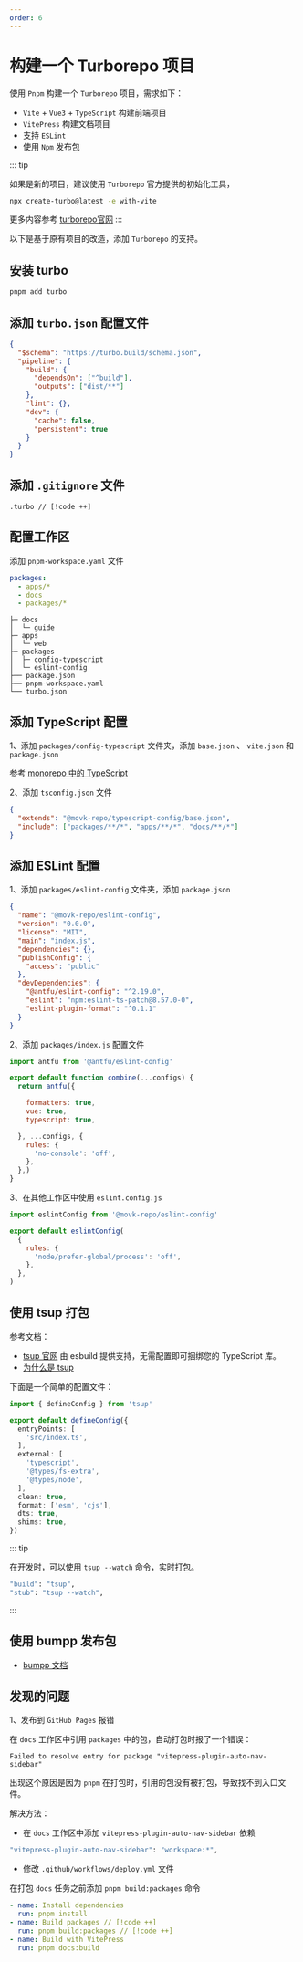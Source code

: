 ```yaml
---
order: 6
---
```


# 构建一个 Turborepo 项目

使用 `Pnpm` 构建一个 `Turborepo` 项目，需求如下：

- `Vite` + `Vue3` + `TypeScript` 构建前端项目
- `VitePress` 构建文档项目
- 支持 `ESLint`
- 使用 `Npm` 发布包

::: tip

如果是新的项目，建议使用 `Turborepo` 官方提供的初始化工具，

```sh
npx create-turbo@latest -e with-vite
```

更多内容参考 [turborepo官网](https://turbo.build/repo/docs/handbook)
:::

以下是基于原有项目的改造，添加 `Turborepo` 的支持。

## 安装 turbo

```sh
pnpm add turbo
```

## 添加 `turbo.json` 配置文件

```json
{
  "$schema": "https://turbo.build/schema.json",
  "pipeline": {
    "build": {
      "dependsOn": ["^build"],
      "outputs": ["dist/**"]
    },
    "lint": {},
    "dev": {
      "cache": false,
      "persistent": true
    }
  }
}
```

## 添加 `.gitignore` 文件

```text
.turbo // [!code ++]
```

## 配置工作区

添加 `pnpm-workspace.yaml` 文件

```yaml
packages:
  - apps/*
  - docs
  - packages/*
```

```text
├─ docs
│  └─ guide
├─ apps
│  └─ web
├─ packages
│  ├─ config-typescript
│  └─ eslint-config
├── package.json
├── pnpm-workspace.yaml
└── turbo.json
```

## 添加 TypeScript 配置

1、添加 `packages/config-typescript` 文件夹，添加 `base.json` 、 `vite.json` 和 `package.json`

参考 [monorepo 中的 TypeScript](https://turbo.build/repo/docs/handbook/linting/typescript)

2、添加 `tsconfig.json` 文件

```json
{
  "extends": "@movk-repo/typescript-config/base.json",
  "include": ["packages/**/*", "apps/**/*", "docs/**/*"]
}
```

## 添加 ESLint 配置

1、添加 `packages/eslint-config` 文件夹，添加 `package.json`

```json
{
  "name": "@movk-repo/eslint-config",
  "version": "0.0.0",
  "license": "MIT",
  "main": "index.js",
  "dependencies": {},
  "publishConfig": {
    "access": "public"
  },
  "devDependencies": {
    "@antfu/eslint-config": "^2.19.0",
    "eslint": "npm:eslint-ts-patch@8.57.0-0",
    "eslint-plugin-format": "^0.1.1"
  }
}
```

2、添加 `packages/index.js` 配置文件

```js
import antfu from '@antfu/eslint-config'

export default function combine(...configs) {
  return antfu({

    formatters: true,
    vue: true,
    typescript: true,

  }, ...configs, {
    rules: {
      'no-console': 'off',
    },
  },)
}
```

3、在其他工作区中使用 `eslint.config.js`

```js
import eslintConfig from '@movk-repo/eslint-config'

export default eslintConfig(
  {
    rules: {
      'node/prefer-global/process': 'off',
    },
  },
)
```

## 使用 tsup 打包

参考文档：

- [tsup 官网](https://tsup.egoist.dev/) 由 esbuild 提供支持，无需配置即可捆绑您的 TypeScript 库。
- [为什么是 tsup](https://www.modyqyw.top/blogs/2022/12/why-tsup)

下面是一个简单的配置文件：

```ts
import { defineConfig } from 'tsup'

export default defineConfig({
  entryPoints: [
    'src/index.ts',
  ],
  external: [
    'typescript',
    '@types/fs-extra',
    '@types/node',
  ],
  clean: true,
  format: ['esm', 'cjs'],
  dts: true,
  shims: true,
})
```

::: tip

在开发时，可以使用 `tsup --watch` 命令，实时打包。

```sh
"build": "tsup",
"stub": "tsup --watch",
```

:::

## 使用 bumpp 发布包

- [bumpp 文档](https://github.com/antfu-collective/bumpp)

## 发现的问题

1、发布到 `GitHub Pages` 报错

在 `docs` 工作区中引用 `packages` 中的包，自动打包时报了一个错误：

`Failed to resolve entry for package "vitepress-plugin-auto-nav-sidebar"`

出现这个原因是因为 `pnpm` 在打包时，引用的包没有被打包，导致找不到入口文件。

解决方法：

- 在 `docs` 工作区中添加 `vitepress-plugin-auto-nav-sidebar` 依赖

```sh
"vitepress-plugin-auto-nav-sidebar": "workspace:*",
```

- 修改 `.github/workflows/deploy.yml` 文件

在打包 `docs` 任务之前添加 `pnpm build:packages` 命令

```yaml
- name: Install dependencies
  run: pnpm install
- name: Build packages // [!code ++]
  run: pnpm build:packages // [!code ++]
- name: Build with VitePress
  run: pnpm docs:build
```
